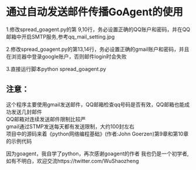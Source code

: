 ﻿通过自动发送邮件传播GoAgent的使用
=================================
1.修改spread_goagent.py的第 9,10行，务必设置正确的QQ账户和密码，并在QQ邮箱中开启SMTP服务,参考qq_mail_setting.jpg

2.修改spread_goagent.py的第13,14行，务必设置正确的gmail账户和密码，并且在浏览器中登录google账户，否则邮件login时会失败

3.直接运行脚本python spread_goagent.py

注意：
-----
这个程序主要使用gmail发送邮件，QQ邮箱检查qq号码是否有效，QQ邮箱也能成功发送几封邮件  
QQ邮箱对连续发送邮件限制比较严  
gmail通过STMP发送每天都有发送限制，大约100封左右  
项目中的源码来着《python网络编程基础》(作者:John Goerzen)第9章和第10章的示例代码

因为goagent，我自学了python，再次感谢goagent的作者
我也仍是一个初学者,如有不明白，欢迎交流https://twitter.com/WuShaozheng
